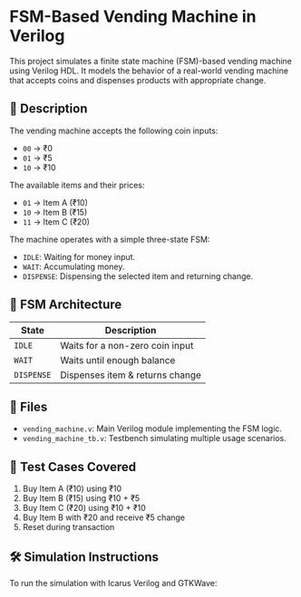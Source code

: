 # FSM-Based Vending Machine in Verilog

This project simulates a finite state machine (FSM)-based vending machine using Verilog HDL. It models the behavior of a real-world vending machine that accepts coins and dispenses products with appropriate change.

## 🧠 Description

The vending machine accepts the following coin inputs:
- `00` → ₹0
- `01` → ₹5
- `10` → ₹10

The available items and their prices:
- `01` → Item A (₹10)
- `10` → Item B (₹15)
- `11` → Item C (₹20)

The machine operates with a simple three-state FSM:
- `IDLE`: Waiting for money input.
- `WAIT`: Accumulating money.
- `DISPENSE`: Dispensing the selected item and returning change.

## 🔁 FSM Architecture

| State     | Description                       |
|-----------|-----------------------------------|
| `IDLE`    | Waits for a non-zero coin input   |
| `WAIT`    | Waits until enough balance        |
| `DISPENSE`| Dispenses item & returns change   |

## 📁 Files

- `vending_machine.v`: Main Verilog module implementing the FSM logic.
- `vending_machine_tb.v`: Testbench simulating multiple usage scenarios.

## 🧪 Test Cases Covered

1. Buy Item A (₹10) using ₹10
2. Buy Item B (₹15) using ₹10 + ₹5
3. Buy Item C (₹20) using ₹10 + ₹10
4. Buy Item B with ₹20 and receive ₹5 change
5. Reset during transaction

## 🛠️ Simulation Instructions

To run the simulation with Icarus Verilog and GTKWave:

```bash


